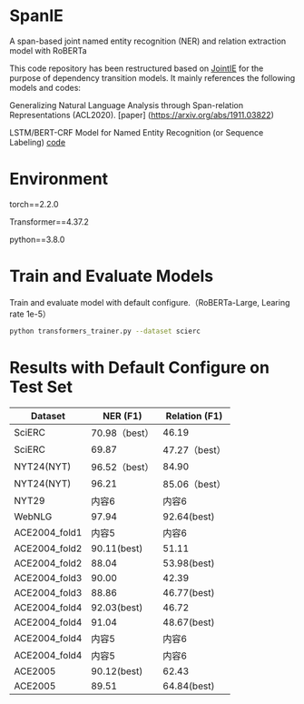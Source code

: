 # SpanIE
A span-based joint named entity recognition (NER) and relation extraction model with RoBERTa

This code repository has been restructured based on [JointIE](https://github.com/JiachengLi1995/JointIE/) for the purpose of dependency transition models. It mainly references the following models and codes:

Generalizing Natural Language Analysis through Span-relation Representations (ACL2020). [paper] (https://arxiv.org/abs/1911.03822)

LSTM/BERT-CRF Model for Named Entity Recognition (or Sequence Labeling) [code](https://github.com/allanj/pytorch_neural_crf)

# Environment
torch==2.2.0

Transformer==4.37.2

python==3.8.0

# Train and Evaluate Models

Train and evaluate model with default configure.（RoBERTa-Large, Learing rate 1e-5）


```bash
python transformers_trainer.py --dataset scierc
```

# Results with Default Configure on Test Set
| Dataset | NER (F1)	 | Relation (F1) |
|---------|---------|---------|
| SciERC   | 70.98（best）   | 46.19   |
| SciERC   | 69.87   | 47.27（best）   |
| NYT24(NYT)   | 96.52（best）   | 84.90   |
| NYT24(NYT)   | 96.21   | 85.06（best）   |
| NYT29   | 内容6   | 内容6   |
| WebNLG   | 97.94   | 92.64(best)|
| ACE2004_fold1   | 内容5   | 内容6   |
| ACE2004_fold2   | 90.11(best)   | 51.11   |
| ACE2004_fold2   | 88.04   | 53.98(best)   |
| ACE2004_fold3   | 90.00   | 42.39   |
| ACE2004_fold3   | 88.86   | 46.77(best)   |
| ACE2004_fold4   | 92.03(best)   | 46.72   |
| ACE2004_fold4   | 91.04   | 48.67(best)   |
| ACE2004_fold4   | 内容5   | 内容6   |
| ACE2004_fold4   | 内容5   | 内容6   |
| ACE2005   | 90.12(best)  | 62.43   |
| ACE2005   | 89.51  | 64.84(best)   |

